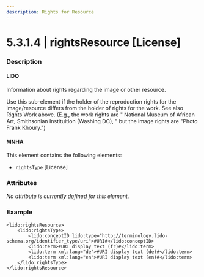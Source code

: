 ```yaml
---
description: Rights for Resource
---
```


# 5.3.1.4 | rightsResource \[License]

### Description

#### LIDO

Information about rights regarding the image or other resource.

Use this sub-element if the holder of the reproduction rights for the image/resource differs from the holder of rights for the work. See also Rights Work above. (E.g., the work rights are " National Museum of African Art, Smithsonian Instituition (Washing DC), " but the image rights are "Photo Frank Khoury.")

#### MNHA

This element contains the following elements:

* `rightsType` \[License]

### Attributes

_No attribute is currently defined for this element._

### Example

```markup
<lido:rightsResource>
    <lido:rightsType>
        <lido:conceptID lido:type="http://terminology.lido-schema.org/identifier_type/uri">#URI#</lido:conceptID>
        <lido:term>#URI display text (fr)#</lido:term>
        <lido:term xml:lang="de">#URI display text (de)#</lido:term>
        <lido:term xml:lang="en">#URI display text (en)#</lido:term>
    </lido:rightsType>
</lido:rightsResource>
```
